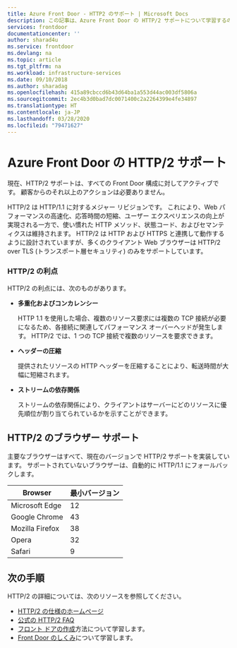 ```yaml
---
title: Azure Front Door - HTTP2 のサポート | Microsoft Docs
description: この記事は、Azure Front Door の HTTP/2 サポートについて学習するのに役立ちます
services: frontdoor
documentationcenter: ''
author: sharad4u
ms.service: frontdoor
ms.devlang: na
ms.topic: article
ms.tgt_pltfrm: na
ms.workload: infrastructure-services
ms.date: 09/10/2018
ms.author: sharadag
ms.openlocfilehash: 415a89cbccd6b43d64ba1a553d44ac003df5806a
ms.sourcegitcommit: 2ec4b3d0bad7dc0071400c2a2264399e4fe34897
ms.translationtype: HT
ms.contentlocale: ja-JP
ms.lasthandoff: 03/28/2020
ms.locfileid: "79471627"
---
```

# <a name="http2-support-in-azure-front-door"></a>Azure Front Door の HTTP/2 サポート

現在、HTTP/2 サポートは、すべての Front Door 構成に対してアクティブです。 顧客からのそれ以上のアクションは必要ありません。

HTTP/2 は HTTP/1.1 に対するメジャー リビジョンです。 これにより、Web パフォーマンスの高速化、応答時間の短縮、ユーザー エクスペリエンスの向上が実現される一方で、使い慣れた HTTP メソッド、状態コード、およびセマンティクスは維持されます。 HTTP/2 は HTTP および HTTPS と連携して動作するように設計されていますが、多くのクライアント Web ブラウザーは HTTP/2 over TLS (トランスポート層セキュリティ) のみをサポートしています。

### <a name="http2-benefits"></a>HTTP/2 の利点

HTTP/2 の利点には、次のものがあります。

*   **多重化およびコンカレンシー**

    HTTP 1.1 を使用した場合、複数のリソース要求には複数の TCP 接続が必要になるため、各接続に関連してパフォーマンス オーバーヘッドが発生します。 HTTP/2 では、1 つの TCP 接続で複数のリソースを要求できます。

*   **ヘッダーの圧縮**

    提供されたリソースの HTTP ヘッダーを圧縮することにより、転送時間が大幅に短縮されます。

*   **ストリームの依存関係**

    ストリームの依存関係により、クライアントはサーバーにどのリソースに優先順位が割り当てられているかを示すことができます。


## <a name="http2-browser-support"></a>HTTP/2 のブラウザー サポート

主要なブラウザーはすべて、現在のバージョンで HTTP/2 サポートを実装しています。 サポートされていないブラウザーは、自動的に HTTP/1.1 にフォールバックします。

|Browser|最小バージョン|
|-------------|------------|
|Microsoft Edge| 12|
|Google Chrome| 43|
|Mozilla Firefox| 38|
|Opera| 32|
|Safari| 9|

## <a name="next-steps"></a>次の手順

HTTP/2 の詳細については、次のリソースを参照してください。

- [HTTP/2 の仕様のホームページ](https://http2.github.io/)
- [公式の HTTP/2 FAQ](https://http2.github.io/faq/)
- [フロント ドアの作成](quickstart-create-front-door.md)方法について学習します。
- [Front Door のしくみ](front-door-routing-architecture.md)について学習します。

